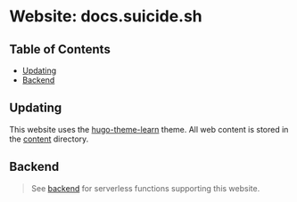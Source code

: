 # Website: docs.suicide.sh <!-- omit in toc -->

## Table of Contents <!-- omit in toc -->

- [Updating](#updating)
- [Backend](#backend)

## Updating

This website uses the [hugo-theme-learn](https://github.com/matcornic/hugo-theme-learn) theme.
All web content is stored in the [content](./content) directory.

## Backend

> See [backend](./backend) for serverless functions supporting this website.
